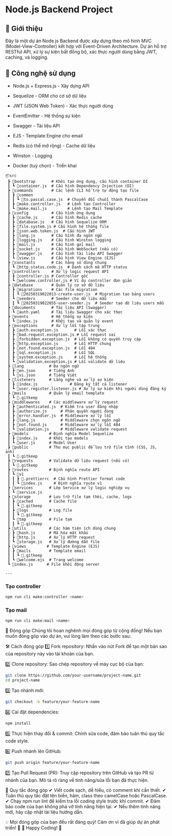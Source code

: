 # Node.js Backend Project

## 📌 Giới thiệu

Đây là một dự án Node.js Backend được xây dựng theo mô hình MVC (Model-View-Controller) kết hợp với Event-Driven Architecture. Dự án hỗ trợ RESTful API, xử lý sự kiện bất đồng bộ, xác thực người dùng bằng JWT, caching, và logging.

## 🚀 Công nghệ sử dụng

- Node.js + Express.js - Xây dựng API

- Sequelize - ORM cho cơ sở dữ liệu

- JWT (JSON Web Token) - Xác thực người dùng

- EventEmitter - Hệ thống sự kiện

- Swagger - Tài liệu API

- EJS - Template Engine cho email

- Redis (có thể mở rộng) - Cache dữ liệu

- Winston - Logging

- Docker (tuỳ chọn) - Triển khai

```JS
📦src
 ┣ 📂bootstrap       # Khởi tạo ứng dụng, cấu hình container DI
 ┃ ┗ 📜container.js  # Cấu hình Dependency Injection (DI)
 ┣ 📂commands        # Các lệnh CLI hỗ trợ tự động tạo file
 ┃ ┣ 📂common
 ┃ ┃ ┗ 📜to.pascal.case.js  # Chuyển đổi chuỗi thành PascalCase
 ┃ ┣ 📜make.controller.js   # Lệnh tạo Controller
 ┃ ┗ 📜make.mail.js         # Lệnh tạo Mail Template
 ┣ 📂config          # Cấu hình ứng dụng
 ┃ ┣ 📜cache.js      # Cấu hình Redis cache
 ┃ ┣ 📜database.js   # Cấu hình Sequelize ORM
 ┃ ┣ 📜file.system.js # Cấu hình hệ thống file
 ┃ ┣ 📜json.web.token.js  # Cấu hình JWT
 ┃ ┣ 📜lang.js       # Cấu hình đa ngôn ngữ
 ┃ ┣ 📜logging.js    # Cấu hình Winston logging
 ┃ ┣ 📜mail.js       # Cấu hình gửi mail
 ┃ ┣ 📜socket.js     # Cấu hình WebSocket (nếu có)
 ┃ ┣ 📜swagger.js    # Cấu hình tài liệu API Swagger
 ┃ ┗ 📜view.js       # Cấu hình View Engine (EJS)
 ┣ 📂constants       # Các hằng số dùng chung
 ┃ ┗ 📜http.status.code.js  # Danh sách mã HTTP status
 ┣ 📂controllers     # Xử lý logic request API
 ┃ ┣ 📜controller.js # Controller gốc
 ┃ ┗ 📜welcome.controller.js # Ví dụ controller đơn giản
 ┣ 📂database        # Quản lý cơ sở dữ liệu
 ┃ ┣ 📂migrations    # Các file migration
 ┃ ┃ ┗ 📜20250319022013-create-user.js  # Migration tạo bảng users
 ┃ ┗ 📂seeders       # Seeder cho dữ liệu mẫu
 ┃ ┃ ┗ 📜20250319022055-user-seeder.js  # Seeder tạo dữ liệu users mẫu
 ┣ 📂documents       # Tài liệu API (Swagger)
 ┃ ┗ 📜auth.yaml     # Tài liệu Swagger cho xác thực
 ┣ 📂events          # Hệ thống sự kiện
 ┃ ┗ 📜index.js      # Khởi tạo và quản lý event
 ┣ 📂exceptions      # Xử lý lỗi tập trung
 ┃ ┣ 📜auth.exception.js       # Lỗi xác thực
 ┃ ┣ 📜bad.request.exception.js # Lỗi request sai
 ┃ ┣ 📜forbidden.exception.js  # Lỗi không có quyền truy cập
 ┃ ┣ 📜http.exception.js       # Lỗi HTTP chung
 ┃ ┣ 📜not.found.exception.js  # Lỗi 404
 ┃ ┣ 📜sql.exception.js        # Lỗi SQL
 ┃ ┣ 📜system.exception.js     # Lỗi hệ thống
 ┃ ┗ 📜validation.exception.js # Lỗi validate dữ liệu
 ┣ 📂lang           # Đa ngôn ngữ
 ┃ ┣ 📜en.json      # Tiếng Anh
 ┃ ┗ 📜vi.json      # Tiếng Việt
 ┣ 📂listeners      # Lắng nghe và xử lý sự kiện
 ┃ ┣ 📜index.js              # Đăng ký tất cả listener
 ┃ ┗ 📜user.register.listener.js # Xử lý sự kiện khi người dùng đăng ký
 ┣ 📂mails          # Quản lý email template
 ┃ ┗ 📜.gitkeep
 ┣ 📂middlewares    # Các middleware xử lý request
 ┃ ┣ 📜authenticated.js  # Kiểm tra user đăng nhập
 ┃ ┣ 📜authorize.js      # Phân quyền người dùng
 ┃ ┣ 📜error.handler.js  # Middleware xử lý lỗi
 ┃ ┣ 📜lang.js           # Middleware chọn ngôn ngữ
 ┃ ┣ 📜not.found.js      # Middleware xử lý lỗi 404
 ┃ ┗ 📜validation.js     # Middleware validate request
 ┣ 📂models         # Định nghĩa Model Sequelize
 ┃ ┣ 📜index.js     # Khởi tạo models
 ┃ ┗ 📜user.js      # Model User
 ┣ 📂public         # Thư mục public để lưu trữ file tĩnh (CSS, JS, ảnh)
 ┃ ┗ 📜.gitkeep
 ┣ 📂requests       # Validate dữ liệu request (nếu có)
 ┃ ┗ 📜.gitkeep
 ┣ 📂routes         # Định nghĩa route API
 ┃ ┗ 📂v1
 ┃ ┃ ┣ 📜.prettierrc  # Cấu hình Prettier format code
 ┃ ┃ ┗ 📜index.js     # Định nghĩa route v1
 ┣ 📂services       # Lớp Service xử lý logic nghiệp vụ
 ┃ ┗ 📜service.js
 ┣ 📂storage        # Lưu trữ file tạm thời, cache, logs
 ┃ ┣ 📂cached       # Cache file
 ┃ ┃ ┗ 📜.gitkeep
 ┃ ┣ 📂logs         # Log file
 ┃ ┃ ┗ 📜.gitkeep
 ┃ ┗ 📂tmp          # File tạm
 ┃ ┃ ┗ 📜.gitkeep
 ┣ 📂utils          # Các hàm tiện ích dùng chung
 ┃ ┣ 📜hash.js      # Mã hóa mật khẩu
 ┃ ┣ 📜http.js      # Xử lý HTTP request
 ┃ ┗ 📜storage.js   # Xử lý đường dẫn file
 ┣ 📂views         # Template Engine (EJS)
 ┃ ┣ 📂mails        # Template email
 ┃ ┃ ┗ 📜.gitkeep
 ┃ ┗ 📜welcome.ejs  # Trang welcome
 ┗ 📜index.js      # File khởi động server

---
```

### Tạo controller

```BASH
npm run cli make:controller <name>
```

### Tạo mail

```BASH
npm run cli make:mail <name>
```

🤝 Đóng góp
Chúng tôi hoan nghênh mọi đóng góp từ cộng đồng! Nếu bạn muốn đóng góp vào dự án, vui lòng làm theo các bước sau:

🛠 Cách đóng góp
1️⃣ Fork repository: Nhấn vào nút Fork để tạo một bản sao của repository này vào tài khoản của bạn.

2️⃣ Clone repository: Sao chép repository về máy cục bộ của bạn:

```BASH
git clone https://github.com/your-username/project-name.git
cd project-name
```

3️⃣ Tạo nhánh mới:

```BASH
git checkout -b feature/your-feature-name
```

4️⃣ Cài đặt dependencies:

```BASH
npm install
```

5️⃣ Thực hiện thay đổi & commit:
Chỉnh sửa code, đảm bảo tuân thủ quy tắc code style.

6️⃣ Push nhánh lên GitHub:

```BASH
git push origin feature/your-feature-name
```

7️⃣ Tạo Pull Request (PR):
Truy cập repository trên GitHub và tạo PR từ nhánh của bạn.
Mô tả rõ ràng về tính năng/sửa lỗi bạn đã thực hiện.

🎯 Quy tắc đóng góp
✔ Viết code sạch, dễ hiểu, có comment khi cần thiết.
✔ Tuân thủ quy tắc đặt tên biến, hàm, class theo camelCase hoặc PascalCase.
✔ Chạy npm run lint để kiểm tra lỗi coding style trước khi commit.
✔ Đảm bảo code của bạn không phá vỡ tính năng hiện tại.
✔ Nếu thêm tính năng mới, hãy cập nhật tài liệu hướng dẫn.

💡 Mọi đóng góp của bạn đều rất đáng quý! Cảm ơn vì đã giúp dự án phát triển! 🚀
🚀 Happy Coding! 🎯
